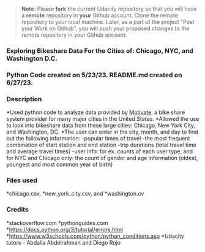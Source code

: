 >**Note**: Please **fork** the current Udacity repository so that you will have a **remote** repository in **your** Github account. Clone the remote repository to your local machine. Later, as a part of the project "Post your Work on Github", you will push your proposed changes to the remote repository in your Github account.

### Exploring Bikeshare Data For the Cities of: Chicago, NYC, and Washington D.C. 

### Python Code created on 5/23/23.  README.md created on 6/27/23. 

### Description
*Used python code to analyze data provided by [Motivate](https://motivateco.com/), a bike share system provider for many major cities in the United States.
*Allowed the use to look into bikeshare data from these large cities: Chicago, New York City, and Washington, DC. 
*The user can enter in the city, month, and day to find out the following information:
    -popular times of travel
    -the most frequent combination of start station and end station
    -trip durations (total travel time and average travel times)
    -user info: for ex. counts of each user type, and for NYC and Chicago only: the count of gender and age information (oldest, youngest and most common year of birth)
    
### Files used
*chicago.csv, 
*new_york_city.csv, and 
*washington.cv

### Credits
*stackoverflow.com
*pythonguides.com
*https://docs.python.org/3/tutorial/errors.html
*https://www.w3schools.com/python/python_conditions.asp
*Udacity tutors - Abdalla Abdelrahman and Diego Rojo


